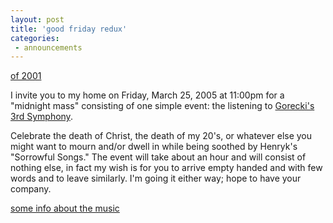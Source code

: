 ```yaml
---
layout: post
title: 'good friday redux'
categories:
 - announcements
---
```


<a href="http://daniel.integrationresearch.org/art/installations/arts/partitioned_space.html">of 2001</a>



I invite you to my home on Friday, March 25, 2005 at 11:00pm for a "midnight mass" consisting of one simple event: the listening to <a href="http://www.amazon.com/exec/obidos/ASIN/B000005J1C/qid=1111615349/sr=2-1/ref=sr_2_1/102-3988949-7479309">Gorecki's 3rd Symphony</a>.



Celebrate the death of Christ, the death of my 20's, or whatever else you might want to mourn and/or dwell in while being soothed by Henryk's "Sorrowful Songs." The event will take about an hour and will consist of nothing else, in fact my wish is for you to arrive empty handed and with few words and to leave similarly. I'm going it either way; hope to have your company.



<a href="http://www.ransomfellowship.org/Music_Gorecki.html">some info about the music</a>